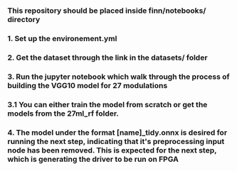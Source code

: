 ### This repository should be placed inside finn/notebooks/ directory

### 1. Set up the environement.yml
### 2. Get the dataset through the link in the datasets/ folder
### 3. Run the jupyter notebook which walk through the process of building the VGG10 model for 27 modulations
### 3.1 You can either train the model from scratch or get the models from the 27ml_rf folder. 
### 4. The model under the format [name]_tidy.onnx is desired for running the next step, indicating that it's preprocessing input node has been removed. This is expected for the next step, which is generating the driver to be run on FPGA
